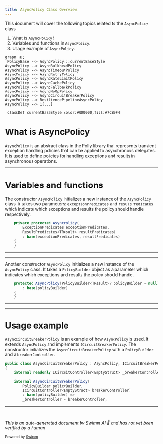 ```yaml
---
title: AsyncPolicy Class Overview
---
```

This document will cover the following topics related to the `AsyncPolicy` class:

1. What is `AsyncPolicy`?
2. Variables and functions in `AsyncPolicy`.
3. Usage example of `AsyncPolicy`.

```mermaid
graph TD;
 PolicyBase --> AsyncPolicy:::currentBaseStyle
AsyncPolicy --> AsyncBulkheadPolicy
AsyncPolicy --> AsyncTimeoutPolicy
AsyncPolicy --> AsyncRetryPolicy
AsyncPolicy --> AsyncRateLimitPolicy
AsyncPolicy --> AsyncCachePolicy
AsyncPolicy --> AsyncFallbackPolicy
AsyncPolicy --> AsyncNoOpPolicy
AsyncPolicy --> AsyncCircuitBreakerPolicy
AsyncPolicy --> ResiliencePipelineAsyncPolicy
AsyncPolicy --> 1[...]

 classDef currentBaseStyle color:#000000,fill:#7CB9F4
```

# What is AsyncPolicy

`AsyncPolicy` is an abstract class in the Polly library that represents transient exception handling policies that can be applied to asynchronous delegates. It is used to define policies for handling exceptions and results in asynchronous operations.

<SwmSnippet path="/src/Polly/AsyncPolicy.TResult.cs" line="15">

---

# Variables and functions

The constructor `AsyncPolicy` initializes a new instance of the `AsyncPolicy` class. It takes two parameters: `exceptionPredicates` and `resultPredicates` which indicate which exceptions and results the policy should handle respectively.

```c#
    private protected AsyncPolicy(
        ExceptionPredicates exceptionPredicates,
        ResultPredicates<TResult> resultPredicates)
        : base(exceptionPredicates, resultPredicates)
    {
    }
```

---

</SwmSnippet>

<SwmSnippet path="/src/Polly/AsyncPolicy.TResult.cs" line="26">

---

Another constructor `AsyncPolicy` initializes a new instance of the `AsyncPolicy` class. It takes a `PolicyBuilder` object as a parameter which indicates which exceptions and results the policy should handle.

```c#
    protected AsyncPolicy(PolicyBuilder<TResult>? policyBuilder = null)
        : base(policyBuilder)
    {
    }
```

---

</SwmSnippet>

<SwmSnippet path="/src/Polly/CircuitBreaker/AsyncCircuitBreakerPolicy.cs" line="6">

---

# Usage example

`AsyncCircuitBreakerPolicy` is an example of how `AsyncPolicy` is used. It extends `AsyncPolicy` and implements `ICircuitBreakerPolicy`. The constructor initializes the `AsyncCircuitBreakerPolicy` with a `PolicyBuilder` and a `breakerController`.

```c#
public class AsyncCircuitBreakerPolicy : AsyncPolicy, ICircuitBreakerPolicy
{
    internal readonly ICircuitController<EmptyStruct> _breakerController;

    internal AsyncCircuitBreakerPolicy(
        PolicyBuilder policyBuilder,
        ICircuitController<EmptyStruct> breakerController)
        : base(policyBuilder) =>
        _breakerController = breakerController;
```

---

</SwmSnippet>

&nbsp;

*This is an auto-generated document by Swimm AI 🌊 and has not yet been verified by a human*

<SwmMeta version="3.0.0" repo-id="Z2l0aHViJTNBJTNBREVNTy1Qb2xseSUzQSUzQXN3aW1taW8=" repo-name="DEMO-Polly"><sup>Powered by [Swimm](/)</sup></SwmMeta>
